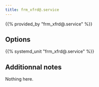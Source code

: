 ```yaml
---
title: frm_xfrd@.service
---
```


{{% provided_by "frm_xfrd@.service" %}}

## Options

{{% systemd_unit "frm_xfrd@.service" %}}

## Additionnal notes

Nothing here.
